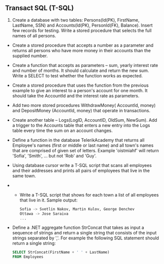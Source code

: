 ## Transact SQL (T-SQL)

1. Create a database with two tables: Persons(Id(PK), FirstName, LastName, SSN) and Accounts(Id(PK), PersonId(FK), Balance). Insert few records for testing. Write a stored procedure that selects the full names of all persons.
* Create a stored procedure that accepts a number as a parameter and returns all persons who have more money in their accounts than the supplied number.
* Create a function that accepts as parameters – sum, yearly interest rate and number of months. It should calculate and return the new sum. Write a SELECT to test whether the function works as expected.
* Create a stored procedure that uses the function from the previous example to give an interest to a person's account for one month. It should take the AccountId and the interest rate as parameters.
* Add two more stored procedures WithdrawMoney( AccountId, money) and DepositMoney (AccountId, money) that operate in transactions.
* Create another table – Logs(LogID, AccountID, OldSum, NewSum). Add a trigger to the Accounts table that enters a new entry into the Logs table every time the sum on an account changes.
* Define a function in the database TelerikAcademy that returns all Employee's names (first or middle or last name) and all town's names that are comprised of given set of letters. Example 'oistmiahf' will return 'Sofia', 'Smith', … but not 'Rob' and 'Guy'.
* Using database cursor write a T-SQL script that scans all employees and their addresses and prints all pairs of employees that live in the same town.
* * Write a T-SQL script that shows for each town a list of all employees that live in it. Sample output:

    ```sql
    Sofia -> Svetlin Nakov, Martin Kulov, George Denchev
    Ottawa -> Jose Saraiva
    ...
    ```
* Define a .NET aggregate function StrConcat that takes as input a sequence of strings and return a single string that consists of the input strings separated by ','. For example the following SQL statement should return a single string:

    ```sql
    SELECT StrConcat(FirstName + ' ' + LastName) 
    FROM Employees
    ```
